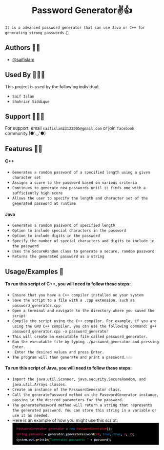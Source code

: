 <h1 align="center">Password Generator✌️👍</h1>


`It is a advanced password generator that can use Java or C++ for generating strong passwords.🙂
`



## Authors 👦🏻

- [@saifislam](https://www.github.com/sa-if)


## Used By 🧑‍🤝‍🧑

This project is used by the following individual:

- `Saif Islam`  
- `Shahriar Siddique`



## Support 💁🏻‍♂️

For support, email `saifislam23122005@gmail.com` or join `facebook` community.(●'◡'●)


## Features 🙌🏻

<h4 align="ceter">C++</h4>

- `Generates a random password of a specified length using a given character set`
- `Assigns a score to the password based on various criteria`
- `Continues to generate new passwords until it finds one with a sufficiently high score`
- `Allows the user to specify the length and character set of the generated password at runtime`


<h4 align="ceter">Java</h4>

- `Generates a random password of specified length`
- `Option to include special characters in the password`
- `Option to include digits in the password`
- `Specify the number of special characters and digits to include in the password`
- `Uses the SecureRandom class to generate a secure, random password`
- `Returns the generated password as a string`


## Usage/Examples 🎃


<h4 align="ceter">To run this script of C++, you will need to follow these steps:</h4>

- `Ensure that you have a C++ compiler installed on your system`
- `Save the script to a file with a .cpp extension, such as password_generator.cpp`
- `Open a terminal and navigate to the directory where you saved the script`
- `Compile the script using the C++ compiler. For example, if you are using the GNU C++ compiler, you can use the following command:
  g++ password_generator.cpp -o password_generator`
- `This will create an executable file called password_generator.`
- `Run the executable file by typing ./password_generator and pressing Enter.`
- ` Enter the desired values and press Enter.`
- `The program will then generate and print a password.💥💥`
  
<h4 align="ceter">To run this script of Java, you will need to follow these steps:</h4>

- `Import the java.util.Scanner, java.security.SecureRandom, and java.util.Arrays classes.`
- `Create an instance of the PasswordGenerator class.`
- `Call the generatePassword method on the PasswordGenerator instance, passing in the desired parameters for the password.`
- `The generatePassword method will return a string that represents the generated password. You can store this string in a variable or use it as needed.`
- Here is an example of how you might use this script:
      ![alt text](https://github.com/sa-if/Password-Generator/blob/main/hi.png)
  




